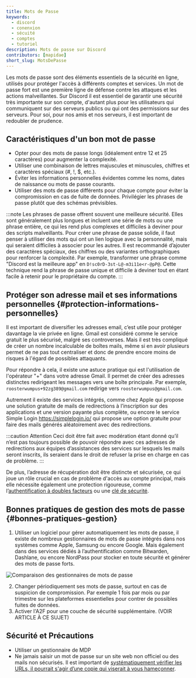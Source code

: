 ```yaml
---
title: Mots de Passe
keywords:
  - discord
  - conenxion
  - sécuité
  - comptes
  - tutoriel
description: Mots de passe sur Discord
contributors: [mapidae]
short_slug: MotsDePasse
---
```


Les mots de passe sont des éléments essentiels de la sécurité en ligne, utilisés pour protéger l'accès à différents comptes et services. Un mot de passe fort est une première ligne de défense contre les attaques et les actions malveillantes. Sur Discord il est essentiel de garantir une sécurité très importante sur son compte, d'autant plus pour les utilisateurs qui communiquent sur des serveurs publics ou qui ont des permissions sur des serveurs. Pour soi, pour nos amis et nos serveurs, il est important de redoubler de prudence.

## Caractéristiques d'un bon mot de passe

- Opter pour des mots de passe longs (idéalement entre 12 et 25 caractères) pour augmenter la complexité.
- Utiliser une combinaison de lettres majuscules et minuscules, chiffres et caractères spéciaux (#, !, $, etc.).
- Éviter les informations personnelles évidentes comme les noms, dates de naissance ou mots de passe courants.
- Utiliser des mots de passe différents pour chaque compte pour éviter la compromission en cas de fuite de données. Privilégier les phrases de passe plutôt que des schémas prévisibles.

:::note
Les phrases de passe offrent souvent une meilleure sécurité. Elles sont généralement plus longues et incluent une série de mots ou une phrase entière, ce qui les rend plus complexes et difficiles à deviner pour des scripts malveillants. Pour créer une phrase de passe solide, il faut penser à utiliser des mots qui ont un lien logique avec la personnalité, mais qui seraient difficiles à associer pour les autres. Il est recommandé d’ajouter des caractères spéciaux, des chiffres ou des variantes orthographiques pour renforcer la complexité. 
Par exemple, transformer une phrase comme "Discord est la meilleure app" en `D!sc0rD-3st-L@-m3i11e<r-@pP@`. Cette technique rend la phrase de passe unique et difficile à deviner tout en étant facile à retenir pour le propriétaire du compte.
:::

## Protéger son adresse mail et ses informations personnelles {#protection-informations-personnelles}

Il est important de diversifier les adresses email, c’est utile pour protéger davantage la vie privée en ligne. Gmail est considéré comme le service gratuit le plus sécurisé, malgré ses controverses. Mais il est très compliqué de créer un nombre incalculable de boîtes mails, même si en avoir plusieurs permet de ne pas tout centraliser et donc de prendre encore moins de risques à l'égard de possibles attaquants.

Pour répondre à cela, il existe une astuce pratique qui est l'utilisation de l'opérateur "+" dans votre adresse Gmail. Il permet de créer des adresses distinctes redirigeant les messages vers une boîte principale. Par exemple, `roosterwumpus+92zg389@gmail.com` redirige vers `roosterwumpus@gmail.com`. 

Autrement il existe des services intégrés, comme chez Apple qui propose une solution gratuite de mails de redirections à l’inscription sur des applications et une version payante plus complète, ou encore le service Simple Login https://simplelogin.io/ qui propose une option gratuite pour faire des mails générés aléatoirement avec des redirections. 

:::caution Attention
Ceci doit être fait avec modération étant donné qu’il n’est pas toujours possible de pouvoir répondre avec ces adresses de redirections aux équipes d’assistances des services sur lesquels les mails seront inscrits, ils seraient dans le droit de refuser la prise en charge en cas de problème.
:::

De plus, l’adresse de récupération doit être distincte et sécurisée, ce qui joue un rôle crucial en cas de problème d'accès au compte principal, mais elle nécessite également une protection rigoureuse, comme l’[authentification à doubles facteurs](/wiki/compte-utilisateur/authentification/a2f) ou une [clé de sécurité](/wiki/compte-utilisateur/authentification/cles-securite-passkeys). 

## Bonnes pratiques de gestion des mots de passe {#bonnes-pratiques-gestion}

1. Utiliser un logiciel pour gérer automatiquement les mots de passe, il existe de nombreux gestionnaires de mots de passe intégrés dans nos systèmes comme Apple, Samsung ou encore Google. Mais également dans des services dédiés à l’authentification comme Bitwarden, Dashlane, ou encore NordPass pour stocker en toute sécurité et générer des mots de passe forts. 

![Comparaison des gestionnaires de mots de passe](https://i.dfr.gg/aRZ6.png)

2. Changer périodiquement ses mots de passe, surtout en cas de suspicion de compromission. Par exemple 1 fois par mois ou par trimestre sur les plateformes essentielles pour contrer de possibles fuites de données.
3. Activer l'A2F pour une couche de sécurité supplémentaire. (VOIR ARTICLE À CE SUJET)

## Sécurité et Précautions
- Utiliser un gestionnaire de MDP
- Ne jamais saisir un mot de passe sur un site web non officiel ou des mails non sécurisés. Il est important de [systématiquement vérifier les URLs, il pourrait s'agir d’une copie qui viserait à vous hameçonner](https://discord.fr/blog/2023/11/26/arnaque-page-connexion).

